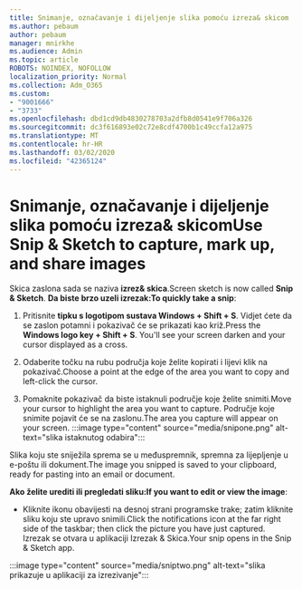 ```yaml
---
title: Snimanje, označavanje i dijeljenje slika pomoću izreza& skicom
ms.author: pebaum
author: pebaum
manager: mnirkhe
ms.audience: Admin
ms.topic: article
ROBOTS: NOINDEX, NOFOLLOW
localization_priority: Normal
ms.collection: Adm_O365
ms.custom:
- "9001666"
- "3733"
ms.openlocfilehash: dbd1cd9db4830278703a2dfb8d0541e9f706a326
ms.sourcegitcommit: dc3f616893e02c72e8cdf4700b1c49ccfa12a975
ms.translationtype: MT
ms.contentlocale: hr-HR
ms.lasthandoff: 03/02/2020
ms.locfileid: "42365124"
---
```

# <a name="use-snip--sketch-to-capture-mark-up-and-share-images"></a><span data-ttu-id="8664b-102">Snimanje, označavanje i dijeljenje slika pomoću izreza& skicom</span><span class="sxs-lookup"><span data-stu-id="8664b-102">Use Snip & Sketch to capture, mark up, and share images</span></span>

<span data-ttu-id="8664b-103">Skica zaslona sada se naziva **izrez& skica**.</span><span class="sxs-lookup"><span data-stu-id="8664b-103">Screen sketch is now called **Snip & Sketch**.</span></span> <span data-ttu-id="8664b-104">**Da biste brzo uzeli izrezak:**</span><span class="sxs-lookup"><span data-stu-id="8664b-104">**To quickly take a snip**:</span></span>

1. <span data-ttu-id="8664b-105">Pritisnite **tipku s logotipom sustava Windows + Shift + S**. Vidjet ćete da se zaslon potamni i pokazivač će se prikazati kao križ.</span><span class="sxs-lookup"><span data-stu-id="8664b-105">Press the **Windows logo key + Shift + S**. You'll see your screen darken and your cursor displayed as a cross.</span></span> 

2. <span data-ttu-id="8664b-106">Odaberite točku na rubu područja koje želite kopirati i lijevi klik na pokazivač.</span><span class="sxs-lookup"><span data-stu-id="8664b-106">Choose a point at the edge of the area you want to copy and left-click the cursor.</span></span> 

3. <span data-ttu-id="8664b-107">Pomaknite pokazivač da biste istaknuli područje koje želite snimiti.</span><span class="sxs-lookup"><span data-stu-id="8664b-107">Move your cursor to highlight the area you want to capture.</span></span> <span data-ttu-id="8664b-108">Područje koje snimite pojavit će se na zaslonu.</span><span class="sxs-lookup"><span data-stu-id="8664b-108">The area you capture will appear on your screen.</span></span>
:::image type="content" source="media/snipone.png" alt-text="slika istaknutog odabira":::

<span data-ttu-id="8664b-110">Slika koju ste sniježila sprema se u međuspremnik, spremna za lijepljenje u e-poštu ili dokument.</span><span class="sxs-lookup"><span data-stu-id="8664b-110">The image you snipped is saved to your clipboard, ready for pasting into an email or document.</span></span> 

<span data-ttu-id="8664b-111">**Ako želite urediti ili pregledati sliku:**</span><span class="sxs-lookup"><span data-stu-id="8664b-111">**If you want to edit or view the image**:</span></span> 

- <span data-ttu-id="8664b-112">Kliknite ikonu obavijesti na desnoj strani programske trake; zatim kliknite sliku koju ste upravo snimili.</span><span class="sxs-lookup"><span data-stu-id="8664b-112">Click the notifications icon at the far right side of the taskbar; then click the picture you have just captured.</span></span> <span data-ttu-id="8664b-113">Izrezak se otvara u aplikaciji Izrezak & Skica.</span><span class="sxs-lookup"><span data-stu-id="8664b-113">Your snip opens in the Snip & Sketch app.</span></span>

:::image type="content" source="media/sniptwo.png" alt-text="slika prikazuje u aplikaciji za izrezivanje":::